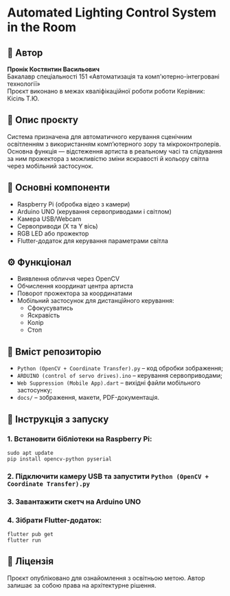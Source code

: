 # Automated Lighting Control System in the Room

## 👤 Автор
**Пронік Костянтин Васильович**  
Бакалавр спеціальності 151 «Автоматизація та комп'ютерно-інтегровані технології»  
Проєкт виконано в межах кваліфікаційної роботи роботи
Керівник: Кісіль Т.Ю.

## 📌 Опис проєкту
Система призначена для автоматичного керування сценічним освітленням з використанням комп’ютерного зору та мікроконтролерів.  
Основна функція — відстеження артиста в реальному часі та слідування за ним прожектора з можливістю зміни яскравості й кольору світла через мобільний застосунок.

## 🧩 Основні компоненти
- Raspberry Pi (обробка відео з камери)
- Arduino UNO (керування сервоприводами і світлом)
- Камера USB/Webcam
- Сервоприводи (X та Y вісь)
- RGB LED або прожектор
- Flutter-додаток для керування параметрами світла

## ⚙️ Функціонал
- Виявлення обличчя через OpenCV
- Обчислення координат центра артиста
- Поворот прожектора за координатами
- Мобільний застосунок для дистанційного керування:
  - Сфокусуватись
  - Яскравість
  - Колір
  - Стоп

## 📂 Вміст репозиторію
- `Python (OpenCV + Coordinate Transfer).py` – код обробки зображення;
- `ARDUINO (control of servo drives).ino` – керування сервоприводами;
- `Web Suppression (Mobile App).dart` – вихідні файли мобільного застосунку;
- `docs/` – зображення, макети, PDF-документація.

## 🚀 Інструкція з запуску

### 1. Встановити бібліотеки на Raspberry Pi:
```
sudo apt update
pip install opencv-python pyserial
```

### 2. Підключити камеру USB та запустити `Python (OpenCV + Coordinate Transfer).py`

### 3. Завантажити скетч на Arduino UNO

### 4. Зібрати Flutter-додаток:
```
flutter pub get
flutter run
```

## 📖 Ліцензія
Проєкт опубліковано для ознайомлення з освітньою метою. Автор залишає за собою права на архітектурне рішення.
